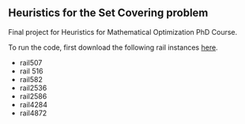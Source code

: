 ## Heuristics for the Set Covering problem

Final project for Heuristics for Mathematical Optimization PhD Course.

To run the code, first download the following rail instances [here](http://people.brunel.ac.uk/~mastjjb/jeb/orlib/scpinfo.html).

 - rail507
 - rail 516
 - rail582
 - rail2536
 - rail2586
 - rail4284
 - rail4872